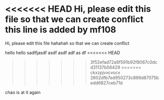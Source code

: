 <<<<<<< HEAD
Hi, please edit this file so that we can create conflict
this line is added by mf108
=======
Hi, please edit this file  hahahah so that we can create conflict

hello hello 
sadlfjasdf
asdf
asdf
adf
as
df
<<<<<<< HEAD
>>>>>>> 3f52efad72a6f591b92f8067c0dcd31137b56429
=======
ckxzpjvxcvocx
>>>>>>> 2602dfb7ed950273c899d87075bedd6827ceb71d

chao is at it again
